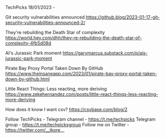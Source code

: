 TechPicks 18/01/2023 -

Git security vulnerabilities announced
https://github.blog/2023-01-17-git-security-vulnerabilities-announced-2/

They're rebuilding the Death Star of complexity
https://world.hey.com/dhh/they-re-rebuilding-the-death-star-of-complexity-4fb5d08d

AI's Jurassic Park moment
https://garymarcus.substack.com/p/ais-jurassic-park-moment

Pirate Bay Proxy Portal Taken Down By GitHub
https://www.theinsaneapp.com/2023/01/pirate-bay-proxy-portal-taken-down-by-github.html

Little React Things: Less reacting, more deriving
https://www.zekehernandez.com/posts/little-react-things-less-reacting-more-deriving

How does it know I want csv?
https://csvbase.com/blog/2

Follow TechPicks -
Telegram channel - https://t.me/techpicks
Telegram group - https://t.me/techpicksgroup
Follow me on Twitter - https://twitter.com/__tkore__